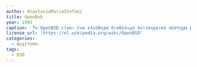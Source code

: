 ```yaml
---
author: AnastasiaMariaStefani
title: OpenBsb
year: 1995
caption: 'Το OpenBSD είναι ένα ελεύθερα διαθέσιμο λειτουργικό σύστημα βασισμένο στο 4.4 BSD UNIX. Δίνει έμφαση στην φορητότητα, στην καθιέρωση προτύπων, στην ορθότητα του κώδικα, στην ασφάλεια και στην ολοκληρωμένη κρυπτογραφία.Από την ανάπτυξη του OpenBSD έχει προκύψει πλήθος προγραμμάτων που χρησιμοποιούνται εκτενώς στον τομέα της πληροφορικής, όπως το OpenSSH και το LibreSSL'
license_url: 'https://el.wikipedia.org/wiki/OpenBSD'
categories:
  - Αρχέτυπα 
tags:
  - BSD
---
```

